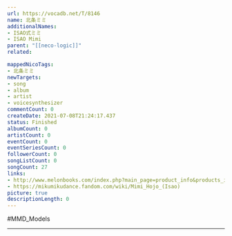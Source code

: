 ```yaml
---
url: https://vocadb.net/T/8146
name: 北条ミミ
additionalNames: 
- ISAO式ミミ
- ISAO Mimi
parent: "[[neco-logic]]"
related:

mappedNicoTags:
- 北条ミミ
newTargets:
- song
- album
- artist
- voicesynthesizer
commentCount: 0
createDate: 2021-07-08T21:24:17.437
status: Finished
albumCount: 0
artistCount: 0
eventCount: 0
eventSeriesCount: 0
followerCount: 0
songListCount: 0
songCount: 27
links: 
- http://www.melonbooks.com/index.php?main_page=product_info&products_id=IT0000152050
- https://mikumikudance.fandom.com/wiki/Mimi_Hojo_(Isao)
picture: true
descriptionLength: 0
---
```


#MMD_Models



---

